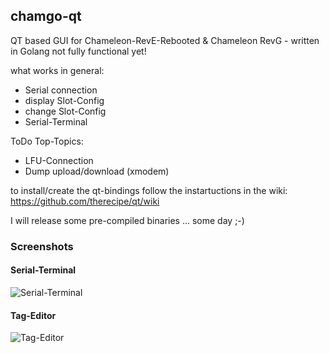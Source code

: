 ## chamgo-qt
QT based GUI for Chameleon-RevE-Rebooted &amp; Chameleon RevG - written in Golang
not fully functional yet!

what works in general:
- Serial connection
- display Slot-Config
- change Slot-Config
- Serial-Terminal

ToDo Top-Topics:
- LFU-Connection
- Dump upload/download (xmodem)

to install/create the qt-bindings follow the instartuctions in the wiki: https://github.com/therecipe/qt/wiki

I will release some pre-compiled binaries ... some day ;-)

### Screenshots
#### Serial-Terminal
![Serial-Terminal](https://github.com/WolfgangMau/chamgo-qt/blob/master/screenshots/Serial-Terminal.png)

#### Tag-Editor
![Tag-Editor](https://github.com/WolfgangMau/chamgo-qt/blob/master/screenshots/Tag-Editor.png)
